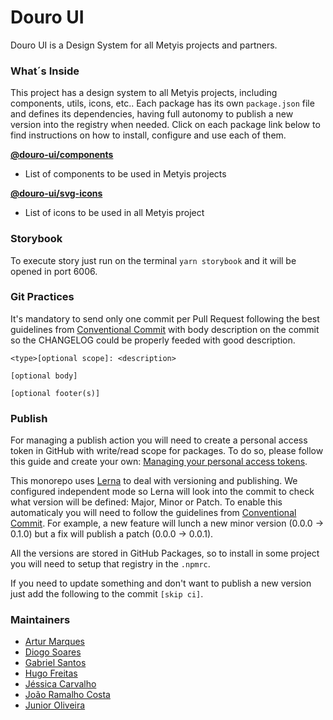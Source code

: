 # Douro UI

Douro UI is a Design System for all Metyis projects and partners.

### What´s Inside

This project has a design system to all Metyis projects, including components, utils, icons, etc..
Each package has its own `package.json` file and defines its dependencies, having full autonomy to publish a new version into the registry when needed. Click on each package link below to find instructions on how to install, configure and use each of them.

[**@douro-ui/components**](packages/components)

- List of components to be used in Metyis projects

[**@douro-ui/svg-icons**](packages/svg-icons)

- List of icons to be used in all Metyis project

### Storybook

To execute story just run on the terminal `yarn storybook` and it will be opened in port 6006.

### Git Practices

It's mandatory to send only one commit per Pull Request following the best guidelines from [Conventional Commit](https://www.conventionalcommits.org/en/v1.0.0/) with body description on the commit so the CHANGELOG could be properly feeded with good description.

```
<type>[optional scope]: <description>

[optional body]

[optional footer(s)]
```

### Publish

For managing a publish action you will need to create a personal access token in GitHub with write/read scope for packages.
To do so, please follow this guide and create your own: [Managing your personal access tokens](https://docs.github.com/en/authentication/keeping-your-account-and-data-secure/managing-your-personal-access-tokens).

This monorepo uses [Lerna](https://lerna.js.org/) to deal with versioning and publishing.
We configured independent mode so Lerna will look into the commit to check what version will be defined: Major, Minor or Patch.
To enable this automaticaly you will need to follow the guidelines from [Conventional Commit](https://www.conventionalcommits.org/en/v1.0.0/). For example, a new feature will lunch a new minor version (0.0.0 -> 0.1.0) but a fix will publish a patch (0.0.0 -> 0.0.1).

All the versions are stored in GitHub Packages, so to install in some project you will need to setup that registry in the `.npmrc`.

If you need to update something and don't want to publish a new version just add the following to the commit `[skip ci]`.

### Maintainers

- [Artur Marques](https://github.com/Arthurmqz)
- [Diogo Soares](https://github.com/vzdiogo)
- [Gabriel Santos](https://github.com/GabrielSt)
- [Hugo Freitas](https://github.com/HugoFreitasGIT)
- [Jéssica Carvalho](https://github.com/jessywork)
- [João Ramalho Costa](https://github.com/joaoprcosta)
- [Junior Oliveira](https://github.com/JuniorDiasOliveira)